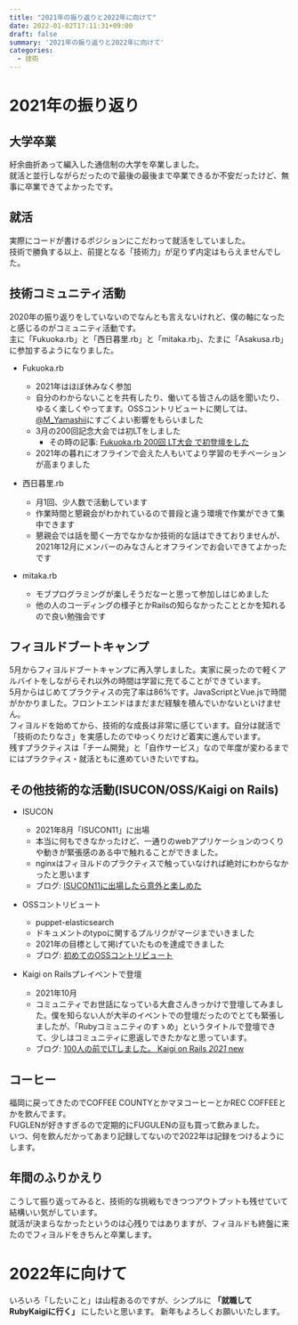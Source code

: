 ```yaml
---
title: "2021年の振り返りと2022年に向けて"
date: 2022-01-02T17:11:31+09:00
draft: false
summary: '2021年の振り返りと2022年に向けて'
categories:
  - 技術
---
```


# 2021年の振り返り

## 大学卒業

紆余曲折あって編入した通信制の大学を卒業しました。  
就活と並行しながらだったので最後の最後まで卒業できるか不安だったけど、無事に卒業できてよかったです。  

## 就活

実際にコードが書けるポジションにこだわって就活をしていました。  
技術で勝負する以上、前提となる「技術力」が足りず内定はもらえませんでした。  

## 技術コミュニティ活動

2020年の振り返りをしていないのでなんとも言えないけれど、僕の軸になったと感じるのがコミュニティ活動です。  
主に「Fukuoka.rb」と「西日暮里.rb」と「mitaka.rb」、たまに「Asakusa.rb」に参加するようになりました。  

-   Fukuoka.rb
    -   2021年はほぼ休みなく参加
    -   自分のわからないことを共有したり、働いてる皆さんの話を聞いたり、ゆるく楽しくやってます。OSSコントリビュートに関しては、[@M_Yamashii](https://twitter.com/M_Yamashii)にすごくよい影響をもらいました
    -   3月の200回記念大会では初LTをしました
        -   その時の記事: [Fukuoka.rb 200回 LT大会 で初登壇をした](https://a-ide-1995.com/blog/fukuokarb-200-lt/)
    -   2021年の暮れにオフラインで会えた人もいてより学習のモチベーションが高まりました

-   西日暮里.rb
    -   月1回、少人数で活動しています
    -   作業時間と懇親会がわかれているので普段と違う環境で作業ができて集中できます
    -   懇親会では話を聞く一方でなかなか技術的な話はできておりませんが、2021年12月にメンバーのみなさんとオフラインでお会いできてよかったです

-   mitaka.rb
    -   モブプログラミングが楽しそうだなーと思って参加しはじめました
    -   他の人のコーディングの様子とかRailsの知らなかったこととかを知れるので良い勉強会です

## フィヨルドブートキャンプ

5月からフィヨルドブートキャンプに再入学しました。実家に戻ったので軽くアルバイトをしながらそれ以外の時間は学習に充てることができています。  
5月からはじめてプラクティスの完了率は86%です。JavaScriptとVue.jsで時間がかかりました。フロントエンドはまだまだ経験を積んでいかないといけません。  
フィヨルドを始めてから、技術的な成長は非常に感じています。自分は就活で「技術のたりなさ」を実感したのでゆっくりだけど着実に進んでいます。  
残すプラクティスは「チーム開発」と「自作サービス」なので年度が変わるまでにはプラクティス・就活ともに進めていきたいですね。  

## その他技術的な活動(ISUCON/OSS/Kaigi on Rails)

-   ISUCON
    -   2021年8月「ISUCON11」に出場
    -   本当に何もできなかったけど、一通りのwebアプリケーションのつくりや動きが緊張感のある中で触れることができました。
    -   nginxはフィヨルドのプラクティスで触っていなければ絶対にわからなかったと思います
    -   ブログ: [ISUCON11に出場したら意外と楽しめた](https://a-ide-1995.com/blog/isucon11/)

-   OSSコントリビュート
    -   puppet-elasticsearch
    -   ドキュメントのtypoに関するプルリクがマージまでいきました
    -   2021年の目標として掲げていたものを達成できました
    -   ブログ: [初めてのOSSコントリビュート](https://a-ide-1995.com/blog/first-oss-contribution/)

-   Kaigi on Railsプレイベントで登壇
    -   2021年10月
    -   コミュニティでお世話になっている大倉さんきっかけで登壇してみました。僕を知らない人が大半のイベントでの登壇だったのでとても緊張しましたが、「Rubyコミュニティのすゝめ」というタイトルで登壇できて、少しはコミュニティに恩返しできたかなと思っています。
    -   ブログ: [100人の前でLTしました。 Kaigi on Rails _2021_ new](https://a-ide-1995.com/blog/kaigionrails/)

## コーヒー

福岡に戻ってきたのでCOFFEE COUNTYとかマヌコーヒーとかREC COFFEEとかを飲んでます。  
FUGLENが好きすぎるので定期的にFUGULENの豆も買って飲みました。  
いつ、何を飲んだかってあまり記録してないので2022年は記録をつけるようにします。  

## 年間のふりかえり

こうして振り返ってみると、技術的な挑戦もできつつアウトプットも残せていて結構いい気がしています。  
就活が決まらなかったというのは心残りではありますが、フィヨルドも終盤に来たのでフィヨルドをきちんと卒業します。  

# 2022年に向けて

いろいろ「したいこと」は山程あるのですが、シンプルに **「就職してRubyKaigiに行く」** にしたいと思います。
新年もよろしくお願いいたします。
